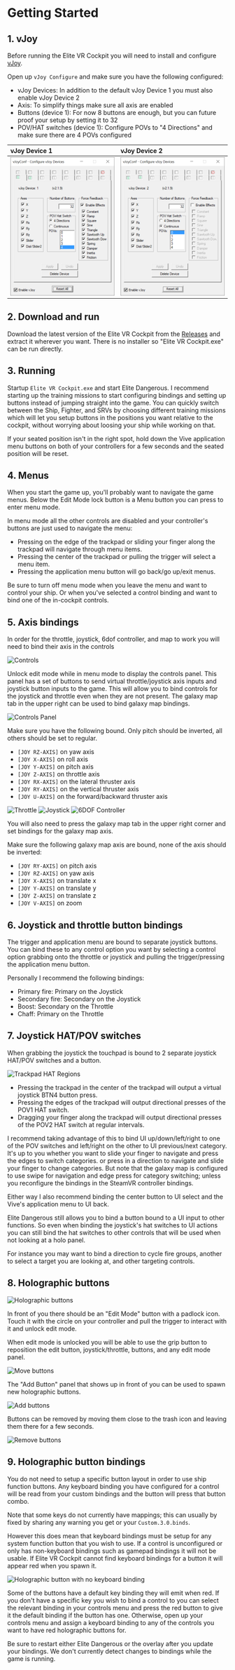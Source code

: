 Getting Started
===============

## 1. vJoy

Before running the Elite VR Cockpit you will need to install and configure [vJoy](http://vjoystick.sourceforge.net/site/).

Open up `vJoy Configure` and make sure you have the following configured:

* vJoy Devices: In addition to the default vJoy Device 1 you must also enable vJoy Device 2
* Axis: To simplify things make sure all axis are enabled
* Buttons (device 1): For now 8 buttons are enough, but you can future proof your setup by setting it to 32
* POV/HAT switches (device 1): Configure POVs to "4 Directions" and make sure there are 4 POVs configured

| vJoy Device 1                             | vJoy Device 2                            |
| :---------------------------------------- | :--------------------------------------- |
| ![vJoy Device 1](Images/vJoyDevice1.png)  | ![vJoy Device 2](Images/vJoyDevice2.png) |

## 2. Download and run

Download the latest version of the Elite VR Cockpit from the [Releases](https://github.com/dantman/elite-vr-cockpit/releases) and extract it wherever you want. There is no installer so "Elite VR Cockpit.exe" can be run directly.

## 3. Running

Startup `Elite VR Cockpit.exe` and start Elite Dangerous. I recommend starting up the training missions to start configuring bindings and setting up buttons instead of jumping straight into the game. You can quickly switch between the Ship, Fighter, and SRVs by choosing different training missions which will let you setup buttons in the positions you want relative to the cockpit, without worrying about loosing your ship while working on that.

If your seated position isn't in the right spot, hold down the Vive application menu buttons on both of your controllers for a few seconds and the seated position will be reset.

## 4. Menus

When you start the game up, you'll probably want to navigate the game menus. Below the Edit Mode lock button is a Menu button you can press to enter menu mode.

In menu mode all the other controls are disabled and your controller's buttons are just used to navigate the menu:

- Pressing on the edge of the trackpad or sliding your finger along the trackpad will navigate through menu items.
- Pressing the center of the trackpad or pulling the trigger will select a menu item.
- Pressing the application menu button will go back/go up/exit menus.

Be sure to turn off menu mode when you leave the menu and want to control your ship. Or when you've selected a control binding and want to bind one of the in-cockpit controls.

## 5. Axis bindings

In order for the throttle, joystick, 6dof controller, and map to work you will need to bind their axis in the controls

![Controls](Images/ScreenshotControls.png)

Unlock edit mode while in menu mode to display the controls panel. This panel has a set of buttons to send virtual throttle/joystick axis inputs and joystick button inputs to the game. This will allow you to bind controls for the joystick and throttle even when they are not present. The galaxy map tab in the upper right can be used to bind galaxy map bindings.

![Controls Panel](Images/ScreenshotControlsPanel.png)

Make sure you have the following bound. Only pitch should be inverted, all others should be set to regular.

- `[JOY RZ-AXIS]` on yaw axis
- `[JOY X-AXIS]` on roll axis
- `[JOY Y-AXIS]` on pitch axis
- `[JOY Z-AXIS]` on throttle axis
- `[JOY RX-AXIS]` on the lateral thruster axis
- `[JOY RY-AXIS]` on the vertical thruster axis
- `[JOY U-AXIS]` on the forward/backward thruster axis

![Throttle](Images/ScreenshotThrottle.png) ![Joystick](Images/ScreenshotJoystick.png) ![6DOF Controller](Images/Screenshot6DOFController.png)

You will also need to press the galaxy map tab in the upper right corner and set bindings for the galaxy map axis.

Make sure the following galaxy map axis are bound, none of the axis should be inverted:

- `[JOY RY-AXIS]` on pitch axis
- `[JOY RZ-AXIS]` on yaw axis
- `[JOY X-AXIS]` on translate x
- `[JOY Y-AXIS]` on translate y
- `[JOY Z-AXIS]` on translate z
- `[JOY V-AXIS]` on zoom

## 6. Joystick and throttle button bindings

The trigger and application menu are bound to separate joystick buttons. You can bind these to any control option you want by selecting a control option grabbing onto the throttle or joystick and pulling the trigger/pressing the application menu button.

Personally I recommend the following bindings:

* Primary fire: Primary on the Joystick
* Secondary fire: Secondary on the Joystick
* Boost: Secondary on the Throttle
* Chaff: Primary on the Throttle

## 7. Joystick HAT/POV switches

When grabbing the joystick the touchpad is bound to 2 separate joystick HAT/POV switches and a button.

![Trackpad HAT Regions](Images/TrackpadHAT.png)

- Pressing the trackpad in the center of the trackpad will output a virtual joystick BTN4 button press.
- Pressing the edges of the trackpad will output directional presses of the POV1 HAT switch.
- Dragging your finger along the trackpad will output directional presses of the POV2 HAT switch at regular intervals.

I recommend taking advantage of this to bind UI up/down/left/right to one of the POV switches and left/right on the other to UI previous/next category. It's up to you whether you want to slide your finger to navigate and press the edges to switch categories. or press in a direction to navigate and slide your finger to change categories. But note that the galaxy map is configured to use swipe for navigation and edge press for category switching; unless you reconfigure the bindings in the SteamVR controller bindings.

Either way I also recommend binding the center button to UI select and the Vive's application menu to UI back.

Elite Dangerous still allows you to bind a button bound to a UI input to other functions. So even when binding the joystick's hat switches to UI actions you can still bind the hat switches to other controls that will be used when not looking at a holo panel.

For instance you may want to bind a direction to cycle fire groups, another to select a target you are looking at, and other targeting controls.

## 8. Holographic buttons

![Holographic buttons](Images/ScreenshotButton.png)

In front of you there should be an "Edit Mode" button with a padlock icon. Touch it with the circle on your controller and pull the trigger to interact with it and unlock edit mode.

When edit mode is unlocked you will be able to use the grip button to reposition the edit button, joystick/throttle, buttons, and any edit mode panel.

![Move buttons](Images/ScreenshotButtonMove.png)

The "Add Button" panel that shows up in front of you can be used to spawn new holographic buttons.

![Add buttons](Images/ScreenshotEditPanelButtons.png)

Buttons can be removed by moving them close to the trash icon and leaving them there for a few seconds.

![Remove buttons](Images/ScreenshotButtonTrash.png)

## 9. Holographic button bindings

You do not need to setup a specific button layout in order to use ship function buttons. Any keyboard binding you have configured for a control will be read from your custom bindings and the button will press that button combo.

Note that some keys do not currently have mappings; this can usually by fixed by sharing any warning you get or your `Custom.3.0.binds`.

However this does mean that keyboard bindings must be setup for any system function button that you wish to use. If a control is unconfigured or only has non-keyboard bindings such as gamepad bindings it will not be usable. If Elite VR Cockpit cannot find keyboard bindings for a button it will appear red when you spawn it.

![Holographic button with no keyboard binding](Images/ScreenshotButtonNoBindings.png)

Some of the buttons have a default key binding they will emit when red. If you don't have a specific key you wish to bind a control to you can select the relevant binding in your controls menu and press the red button to give it the default binding if the button has one. Otherwise, open up your controls menu and assign a keyboard binding to any of the controls you want to have red holographic buttons for.

Be sure to restart either Elite Dangerous or the overlay after you update your bindings. We don't currently detect changes to bindings while the game is running.
